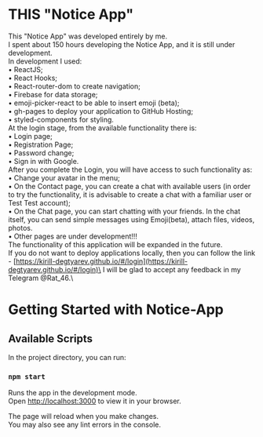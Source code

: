 # THIS "Notice App"

This "Notice App" was developed entirely by me.\
I spent about 150 hours developing the Notice App, and it is still under development.\
In development I used:\
• ReactJS;\
• React Hooks;\
• React-router-dom to create navigation;\
• Firebase for data storage;\
• emoji-picker-react to be able to insert emoji (beta);\
• gh-pages to deploy your application to GitHub Hosting;\
• styled-components for styling.\
At the login stage, from the available functionality there is:\
• Login page;\
• Registration Page;\
• Password change;\
• Sign in with Google.\
After you complete the Login, you will have access to such functionality as:\
• Change your avatar in the menu;\
• On the Contact page, you can create a chat with available users (in order to try the functionality, it is advisable to create a chat with a familiar user or Test Test account);\
• On the Chat page, you can start chatting with your friends. In the chat itself, you can send simple messages using Emoji(beta), attach files, videos, photos.\
• Other pages are under development!!!\
The functionality of this application will be expanded in the future.\
If you do not want to deploy applications locally, then you can follow the link - [https://kirill-degtyarev.github.io/#/login](https://kirill-degtyarev.github.io/#/login)\
I will be glad to accept any feedback in my Telegram @Rat_46.\

# Getting Started with Notice-App

## Available Scripts

In the project directory, you can run:

### `npm start`

Runs the app in the development mode.\
Open [http://localhost:3000](http://localhost:3000) to view it in your browser.

The page will reload when you make changes.\
You may also see any lint errors in the console.
